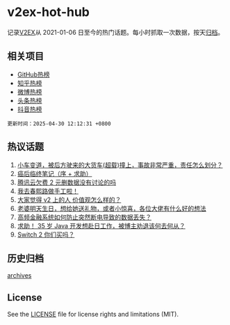 # v2ex-hot-hub

 记录[V2EX](https://www.v2ex.com/)从 2021-01-06 日至今的热门话题。每小时抓取一次数据，按天[归档](archives)。
 
 ## 相关项目

- [GitHub热榜](https://github.com/lonnyzhang423/github-hot-hub)
- [知乎热榜](https://github.com/lonnyzhang423/zhihu-hot-hub)
- [微博热榜](https://github.com/lonnyzhang423/weibo-hot-hub)
- [头条热榜](https://github.com/lonnyzhang423/toutiao-hot-hub)
- [抖音热榜](https://github.com/lonnyzhang423/douyin-hot-hub)


 `更新时间：2025-04-30 12:12:31 +0800`

## 热议话题

1. [小车变道，被后方驶来的大货车(超载)撞上，事故非常严重，责任怎么划分？](https://www.v2ex.com/t/1129008)
1. [癌后临终笔记（序 + 求助）](https://www.v2ex.com/t/1129016)
1. [腾讯云欠费 2 元删数据没有讨论的吗](https://www.v2ex.com/t/1129021)
1. [我去春熙路做手工啦！](https://www.v2ex.com/t/1128982)
1. [大家觉得 v2 上的人 价值观怎么样的？](https://www.v2ex.com/t/1129041)
1. [老婆明天生日，想给她送礼物，或者小惊喜，各位大佬有什么好的想法](https://www.v2ex.com/t/1129050)
1. [高频金融系统如何防止突然断电导致的数据丢失？](https://www.v2ex.com/t/1128883)
1. [求助！ 35 岁 Java 开发想赴日工作，被博主劝退该何去何从？](https://www.v2ex.com/t/1128877)
1. [Switch 2 你们买吗？](https://www.v2ex.com/t/1128990)

## 历史归档

[archives](archives)

## License

See the [LICENSE](LICENSE) file for license rights and limitations (MIT).
